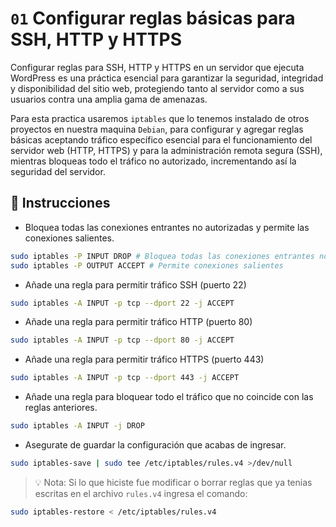 # `01` Configurar reglas básicas para SSH, HTTP y HTTPS

Configurar reglas para SSH, HTTP y HTTPS en un servidor que ejecuta WordPress es una práctica esencial para garantizar la seguridad, integridad y disponibilidad del sitio web, protegiendo tanto al servidor como a sus usuarios contra una amplia gama de amenazas.

Para esta practica usaremos `iptables` que lo tenemos instalado de otros proyectos en nuestra maquina `Debian`, para configurar y agregar reglas básicas aceptando tráfico específico esencial para el funcionamiento del servidor web (HTTP, HTTPS) y para la administración remota segura (SSH), mientras bloqueas todo el tráfico no autorizado, incrementando así la seguridad del servidor.

## 📝 Instrucciones

* Bloquea todas las conexiones entrantes no autorizadas y permite las conexiones salientes.

```bash
sudo iptables -P INPUT DROP # Bloquea todas las conexiones entrantes no autorizadas
sudo iptables -P OUTPUT ACCEPT # Permite conexiones salientes
```

* Añade una regla para permitir tráfico SSH (puerto 22)

```bash
sudo iptables -A INPUT -p tcp --dport 22 -j ACCEPT
```

* Añade una regla para permitir tráfico HTTP (puerto 80)

```bash
sudo iptables -A INPUT -p tcp --dport 80 -j ACCEPT
```

* Añade una regla para permitir tráfico HTTPS (puerto 443)
```bash
sudo iptables -A INPUT -p tcp --dport 443 -j ACCEPT
```

* Añade una regla para bloquear todo el tráfico que no coincide con las reglas anteriores.

```bash
sudo iptables -A INPUT -j DROP
```

* Asegurate de guardar la configuración que acabas de ingresar.

```bash
sudo iptables-save | sudo tee /etc/iptables/rules.v4 >/dev/null
```
> 💡 Nota: Si lo que hiciste fue modificar o borrar reglas que ya tenias escritas en el archivo `rules.v4` ingresa el comando:

```bash
sudo iptables-restore < /etc/iptables/rules.v4
```

